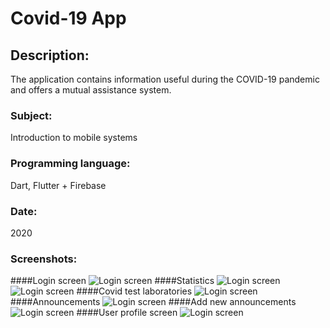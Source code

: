 # Covid-19 App

## Description:
The application contains information useful during the COVID-19 pandemic and offers a mutual assistance system.

### Subject:
Introduction to mobile systems

### Programming language:
Dart, Flutter + Firebase

### Date:
2020

### Screenshots:
####Login screen
![Login screen](screenshots/login_screen.png?raw=true)
####Statistics
![Login screen](screenshots/statistics1.png?raw=true)
![Login screen](screenshots/statistics2.png?raw=true)
####Covid test laboratories
![Login screen](screenshots/covid_laboratories.png?raw=true)
####Announcements
![Login screen](screenshots/announcements.png?raw=true)
####Add new announcements
![Login screen](screenshots/add_new_announcements.png?raw=true)
####User profile screen
![Login screen](screenshots/profile_screen.png?raw=true)